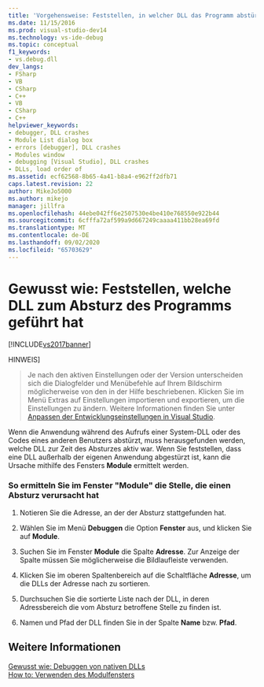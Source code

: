 ```yaml
---
title: 'Vorgehensweise: Feststellen, in welcher DLL das Programm abstürzt | Microsoft-Dokumentation'
ms.date: 11/15/2016
ms.prod: visual-studio-dev14
ms.technology: vs-ide-debug
ms.topic: conceptual
f1_keywords:
- vs.debug.dll
dev_langs:
- FSharp
- VB
- CSharp
- C++
- VB
- CSharp
- C++
helpviewer_keywords:
- debugger, DLL crashes
- Module List dialog box
- errors [debugger], DLL crashes
- Modules window
- debugging [Visual Studio], DLL crashes
- DLLs, load order of
ms.assetid: ecf62568-8b65-4a41-b8a4-e962ff2dfb71
caps.latest.revision: 22
author: MikeJo5000
ms.author: mikejo
manager: jillfra
ms.openlocfilehash: 44ebe042ff6e2507530e4be410e768550e922b44
ms.sourcegitcommit: 6cfffa72af599a9d667249caaaa411bb28ea69fd
ms.translationtype: MT
ms.contentlocale: de-DE
ms.lasthandoff: 09/02/2020
ms.locfileid: "65703629"
---
```

# <a name="how-to-find-which-dll-your-program-crashed-in"></a>Gewusst wie: Feststellen, welche DLL zum Absturz des Programms geführt hat
[!INCLUDE[vs2017banner](../includes/vs2017banner.md)]

HINWEIS]
> Je nach den aktiven Einstellungen oder der Version unterscheiden sich die Dialogfelder und Menübefehle auf Ihrem Bildschirm möglicherweise von den in der Hilfe beschriebenen. Klicken Sie im Menü Extras auf Einstellungen importieren und exportieren, um die Einstellungen zu ändern. Weitere Informationen finden Sie unter [Anpassen der Entwicklungseinstellungen in Visual Studio](https://msdn.microsoft.com/22c4debb-4e31-47a8-8f19-16f328d7dcd3).  
  
 Wenn die Anwendung während des Aufrufs einer System-DLL oder des Codes eines anderen Benutzers abstürzt, muss herausgefunden werden, welche DLL zur Zeit des Absturzes aktiv war. Wenn Sie feststellen, dass eine DLL außerhalb der eigenen Anwendung abgestürzt ist, kann die Ursache mithilfe des Fensters **Module** ermittelt werden.  
  
### <a name="to-find-where-a-crash-occurred-using-the-modules-window"></a>So ermitteln Sie im Fenster "Module" die Stelle, die einen Absturz verursacht hat  
  
1. Notieren Sie die Adresse, an der der Absturz stattgefunden hat.  
  
2. Wählen Sie im Menü **Debuggen** die Option **Fenster** aus, und klicken Sie auf **Module**.  
  
3. Suchen Sie im Fenster **Module** die Spalte **Adresse**. Zur Anzeige der Spalte müssen Sie möglicherweise die Bildlaufleiste verwenden.  
  
4. Klicken Sie im oberen Spaltenbereich auf die Schaltfläche **Adresse**, um die DLLs der Adresse nach zu sortieren.  
  
5. Durchsuchen Sie die sortierte Liste nach der DLL, in deren Adressbereich die vom Absturz betroffene Stelle zu finden ist.  
  
6. Namen und Pfad der DLL finden Sie in der Spalte **Name** bzw. **Pfad**.  
  
## <a name="see-also"></a>Weitere Informationen  
 [Gewusst wie: Debuggen von nativen DLLs](../debugger/how-to-debug-native-dlls.md)   
 [How to: Verwenden des Modulfensters](../debugger/how-to-use-the-modules-window.md)
